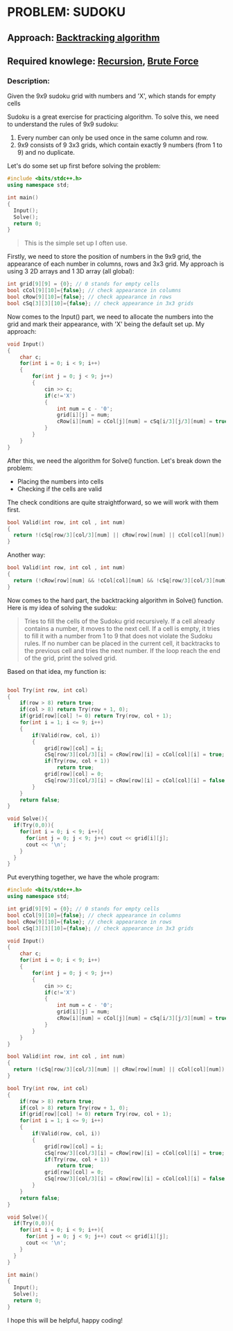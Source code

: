 # PROBLEM: SUDOKU
## Approach: [Backtracking algorithm](https://www.geeksforgeeks.org/backtracking-algorithms/)
## Required knowlege: [Recursion](https://www.geeksforgeeks.org/introduction-to-recursion-data-structure-and-algorithm-tutorials/), [Brute Force](https://www.geeksforgeeks.org/brute-force-approach-and-its-pros-and-cons/)
### Description:
Given the 9x9 sudoku grid with numbers and 'X', which stands for empty cells

Sudoku is a great exercise for practicing algorithm. To solve this, we need to understand the rules of 9x9 sudoku:
1. Every number can only be used once in the same column and row.
2. 9x9 consists of 9 3x3 grids, which contain exactly 9 numbers (from 1 to 9) and no duplicate.

Let's do some set up first before solving the problem:
```cpp
#include <bits/stdc++.h>
using namespace std;

int main()
{
  Input();
  Solve();
  return 0;
}
```
> This is the simple set up I often use.

Firstly, we need to store the position of numbers in the 9x9 grid, the appearance of each number in columns, rows and 3x3 grid. My approach is using 3 2D arrays and 1 3D array (all global):

```cpp
int grid[9][9] = {0}; // 0 stands for empty cells
bool cCol[9][10]={false}; // check appearance in columns
bool cRow[9][10]={false}; // check appearance in rows
bool cSq[3][3][10]={false}; // check appearance in 3x3 grids
```

Now comes to the Input() part, we need to allocate the numbers into the grid and mark their appearance, with 'X' being the default set up. My approach:
```cpp
void Input()
{   
    char c;
    for(int i = 0; i < 9; i++)
    {
        for(int j = 0; j < 9; j++)
        {
            cin >> c;
            if(c!='X')
            {   
                int num = c - '0';
                grid[i][j] = num;
                cRow[i][num] = cCol[j][num] = cSq[i/3][j/3][num] = true;
            }
        }
    }
}
```

After this, we need the algorithm for Solve() function. Let's break down the problem:
- Placing the numbers into cells
- Checking if the cells are valid

The check conditions are quite straightforward, so we will work with them first.
```cpp
bool Valid(int row, int col , int num)
{
  return !(cSq[row/3][col/3][num] || cRow[row][num] || cCol[col][num]);
}
```
Another way:

```cpp
bool Valid(int row, int col , int num)
{
  return (!cRow[row][num] && !cCol[col][num] && !cSq[row/3][col/3][num]);
}
```
Now comes to the hard part, the backtracking algorithm in Solve() function. Here is my idea of solving the sudoku:
> Tries to fill the cells of the Sudoku grid recursively. If a cell already contains a number, it moves to the next cell. If a cell is empty, it tries to fill it with a number from 1 to 9 that does not violate the Sudoku rules. If no number can be placed in the current cell, it backtracks to the previous cell and tries the next number. If the loop reach the end of the grid, print the solved grid.

Based on that idea, my function is:
```cpp

bool Try(int row, int col)
{
    if(row > 8) return true;
    if(col > 8) return Try(row + 1, 0);
    if(grid[row][col] != 0) return Try(row, col + 1);
    for(int i = 1; i <= 9; i++)
    {
        if(Valid(row, col, i))
        {
            grid[row][col] = i;
            cSq[row/3][col/3][i] = cRow[row][i] = cCol[col][i] = true;
            if(Try(row, col + 1))
                return true;
            grid[row][col] = 0;
            cSq[row/3][col/3][i] = cRow[row][i] = cCol[col][i] = false;
        }
    }
    return false;
}

void Solve(){
  if(Try(0,0)){
    for(int i = 0; i < 9; i++){
      for(int j = 0; j < 9; j++) cout << grid[i][j];
      cout << '\n';
    }
  }
}
```

Put everything together, we have the whole program:
```cpp
#include <bits/stdc++.h>
using namespace std;

int grid[9][9] = {0}; // 0 stands for empty cells
bool cCol[9][10]={false}; // check appearance in columns
bool cRow[9][10]={false}; // check appearance in rows
bool cSq[3][3][10]={false}; // check appearance in 3x3 grids

void Input()
{   
    char c;
    for(int i = 0; i < 9; i++)
    {
        for(int j = 0; j < 9; j++)
        {
            cin >> c;
            if(c!='X')
            {   
                int num = c - '0';
                grid[i][j] = num;
                cRow[i][num] = cCol[j][num] = cSq[i/3][j/3][num] = true;
            }
        }
    }
}

bool Valid(int row, int col , int num)
{
  return !(cSq[row/3][col/3][num] || cRow[row][num] || cCol[col][num]);
}

bool Try(int row, int col)
{
    if(row > 8) return true;
    if(col > 8) return Try(row + 1, 0);
    if(grid[row][col] != 0) return Try(row, col + 1);
    for(int i = 1; i <= 9; i++)
    {
        if(Valid(row, col, i))
        {
            grid[row][col] = i;
            cSq[row/3][col/3][i] = cRow[row][i] = cCol[col][i] = true;
            if(Try(row, col + 1))
                return true;
            grid[row][col] = 0;
            cSq[row/3][col/3][i] = cRow[row][i] = cCol[col][i] = false;
        }
    }
    return false;
}

void Solve(){
  if(Try(0,0)){
    for(int i = 0; i < 9; i++){
      for(int j = 0; j < 9; j++) cout << grid[i][j];
      cout << '\n';
    }
  }
}

int main()
{
  Input();
  Solve();
  return 0;
}

```
I hope this will be helpful, happy coding!
